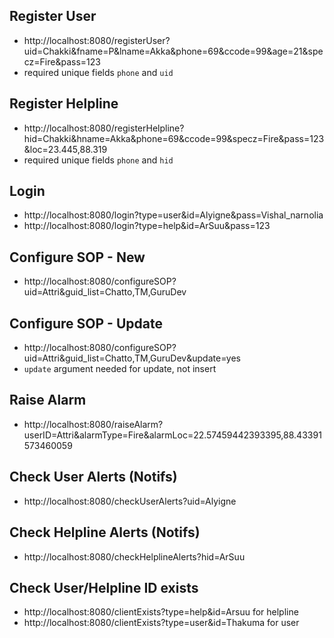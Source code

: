 ## Register User
- http://localhost:8080/registerUser?uid=Chakki&fname=P&lname=Akka&phone=69&ccode=99&age=21&specz=Fire&pass=123
- required unique fields `phone` and `uid`
## Register Helpline
- http://localhost:8080/registerHelpline?hid=Chakki&hname=Akka&phone=69&ccode=99&specz=Fire&pass=123&loc=23.445,88.319
- required unique fields `phone` and `hid`
## Login
- http://localhost:8080/login?type=user&id=Alyigne&pass=Vishal_narnolia
- http://localhost:8080/login?type=help&id=ArSuu&pass=123
## Configure SOP - New
- http://localhost:8080/configureSOP?uid=Attri&guid_list=Chatto,TM,GuruDev
## Configure SOP - Update
- http://localhost:8080/configureSOP?uid=Attri&guid_list=Chatto,TM,GuruDev&update=yes
- `update` argument needed for update, not insert
## Raise Alarm
- http://localhost:8080/raiseAlarm?userID=Attri&alarmType=Fire&alarmLoc=22.57459442393395,88.43391573460059
## Check User Alerts (Notifs)
- http://localhost:8080/checkUserAlerts?uid=Alyigne
## Check Helpline Alerts (Notifs)
- http://localhost:8080/checkHelplineAlerts?hid=ArSuu
## Check User/Helpline ID exists
- http://localhost:8080/clientExists?type=help&id=Arsuu for helpline
- http://localhost:8080/clientExists?type=user&id=Thakuma for user